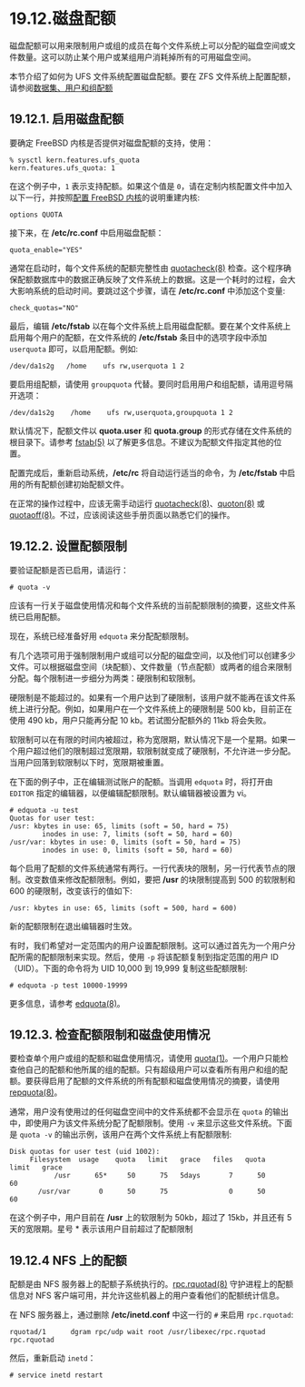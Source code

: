 # 19.12.磁盘配额

磁盘配额可以用来限制用户或组的成员在每个文件系统上可以分配的磁盘空间或文件数量。这可以防止某个用户或某组用户消耗掉所有的可用磁盘空间。

本节介绍了如何为 UFS 文件系统配置磁盘配额。要在 ZFS 文件系统上配置配额，请参阅[数据集、用户和组配额](https://docs.freebsd.org/en/books/handbook/zfs/index.html#zfs-zfs-quota)

## 19.12.1. 启用磁盘配额

要确定 FreeBSD 内核是否提供对磁盘配额的支持，使用：

```
% sysctl kern.features.ufs_quota
kern.features.ufs_quota: 1
```

在这个例子中，`1` 表示支持配额。如果这个值是 `0`，请在定制内核配置文件中加入以下一行，并按照[配置 FreeBSD 内核](https://docs.freebsd.org/en/books/handbook/kernelconfig/index.html#kernelconfig)的说明重建内核:

```
options QUOTA
```

接下来，在 **/etc/rc.conf** 中启用磁盘配额：

```
quota_enable="YES"
```

通常在启动时，每个文件系统的配额完整性由 [quotacheck(8)](https://www.freebsd.org/cgi/man.cgi?query=quotacheck&sektion=8&format=html) 检查。这个程序确保配额数据库中的数据正确反映了文件系统上的数据。这是一个耗时的过程，会大大影响系统的启动时间。要跳过这个步骤，请在 **/etc/rc.conf** 中添加这个变量:

```
check_quotas="NO"
```

最后，编辑 **/etc/fstab** 以在每个文件系统上启用磁盘配额。要在某个文件系统上启用每个用户的配额，在文件系统的 **/etc/fstab** 条目中的选项字段中添加 `userquota` 即可，以启用配额。例如:

```
/dev/da1s2g   /home    ufs rw,userquota 1 2
```

要启用组配额，请使用 `groupquota` 代替。要同时启用用户和组配额，请用逗号隔开选项：

```
/dev/da1s2g    /home    ufs rw,userquota,groupquota 1 2
```

默认情况下，配额文件以 **quota.user** 和 **quota.group** 的形式存储在文件系统的根目录下。请参考 [fstab(5)](https://www.freebsd.org/cgi/man.cgi?query=fstab&sektion=5&format=html) 以了解更多信息。不建议为配额文件指定其他的位置。

配置完成后，重新启动系统，**/etc/rc** 将自动运行适当的命令，为 **/etc/fstab** 中启用的所有配额创建初始配额文件。

在正常的操作过程中，应该无需手动运行 [quotacheck(8)](https://www.freebsd.org/cgi/man.cgi?query=quotacheck&sektion=8&format=html)、[quoton(8)](https://www.freebsd.org/cgi/man.cgi?query=quotaon&sektion=8&format=html) 或 [quotaoff(8)](https://www.freebsd.org/cgi/man.cgi?query=quotaoff&sektion=8&format=html)。不过，应该阅读这些手册页面以熟悉它们的操作。

## 19.12.2. 设置配额限制

要验证配额是否已启用，请运行：

```
# quota -v
```

应该有一行关于磁盘使用情况和每个文件系统的当前配额限制的摘要，这些文件系统已启用配额。

现在，系统已经准备好用 `edquota` 来分配配额限制。

有几个选项可用于强制限制用户或组可以分配的磁盘空间，以及他们可以创建多少文件。可以根据磁盘空间（块配额）、文件数量（节点配额）或两者的组合来限制分配。每个限制进一步细分为两类：硬限制和软限制。

硬限制是不能超过的。如果有一个用户达到了硬限制，该用户就不能再在该文件系统上进行分配。例如，如果用户在一个文件系统上的硬限制是 500 kb，目前正在使用 490 kb，用户只能再分配 10 kb。若试图分配额外的 11kb 将会失败。

软限制可以在有限的时间内被超过，称为宽限期，默认情况下是一个星期。如果一个用户超过他们的限制超过宽限期，软限制就变成了硬限制，不允许进一步分配。当用户回落到软限制以下时，宽限期被重置。

在下面的例子中，正在编辑测试账户的配额。当调用 `edquota` 时，将打开由 `EDITOR` 指定的编辑器，以便编辑配额限制。默认编辑器被设置为 vi。

```
# edquota -u test
Quotas for user test:
/usr: kbytes in use: 65, limits (soft = 50, hard = 75)
        inodes in use: 7, limits (soft = 50, hard = 60)
/usr/var: kbytes in use: 0, limits (soft = 50, hard = 75)
        inodes in use: 0, limits (soft = 50, hard = 60)
```

每个启用了配额的文件系统通常有两行。一行代表块的限制，另一行代表节点的限制。改变数值来修改配额限制。例如，要把 **/usr** 的块限制提高到 500 的软限制和 600 的硬限制，改变该行的值如下:

```
/usr: kbytes in use: 65, limits (soft = 500, hard = 600)
```

新的配额限制在退出编辑器时生效。

有时，我们希望对一定范围内的用户设置配额限制。这可以通过首先为一个用户分配所需的配额限制来实现。然后，使用 `-p` 将该配额复制到指定范围的用户 ID（UID）。下面的命令将为 UID 10,000 到 19,999 复制这些配额限制:

```
# edquota -p test 10000-19999
```

更多信息，请参考 [edquota(8)](https://www.freebsd.org/cgi/man.cgi?query=edquota&sektion=8&format=html)。

## 19.12.3. 检查配额限制和磁盘使用情况

要检查单个用户或组的配额和磁盘使用情况，请使用 [quota(1)](https://www.freebsd.org/cgi/man.cgi?query=quota&sektion=1&format=html)。一个用户只能检查他自己的配额和他所属的组的配额。只有超级用户可以查看所有用户和组的配额。要获得启用了配额的文件系统的所有配额和磁盘使用情况的摘要，请使用 [repquota(8)](https://www.freebsd.org/cgi/man.cgi?query=repquota&sektion=8&format=html)。

通常，用户没有使用过的任何磁盘空间中的文件系统都不会显示在 `quota` 的输出中，即使用户为该文件系统分配了配额限制。使用 `-v` 来显示这些文件系统。下面是 `quota -v` 的输出示例，该用户在两个文件系统上有配额限制:

```
Disk quotas for user test (uid 1002):
     Filesystem  usage    quota   limit   grace   files   quota   limit   grace
           /usr      65*     50      75   5days       7      50      60
       /usr/var       0      50      75               0      50      60
```

在这个例子中，用户目前在 **/usr** 上的软限制为 50kb，超过了 15kb，并且还有 5 天的宽限期。星号 \* 表示该用户目前超过了配额限制

## 19.12.4 NFS 上的配额

配额是由 NFS 服务器上的配额子系统执行的。[rpc.rquotad(8)](https://www.freebsd.org/cgi/man.cgi?query=rpc.rquotad&sektion=8&format=html) 守护进程上的配额信息对 NFS 客户端可用，并允许这些机器上的用户查看他们的配额统计信息。

在 NFS 服务器上，通过删除 **/etc/inetd.conf** 中这一行的 `#` 来启用 `rpc.rquotad`:

```
rquotad/1      dgram rpc/udp wait root /usr/libexec/rpc.rquotad rpc.rquotad
```

然后，重新启动 `inetd`：

```
# service inetd restart
```